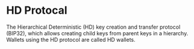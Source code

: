 
# HD Protocal

The Hierarchical Deterministic (HD) key creation and transfer protocol (BIP32),
which allows creating child keys from parent keys in a hierarchy.
Wallets using the HD protocol are called HD wallets.
